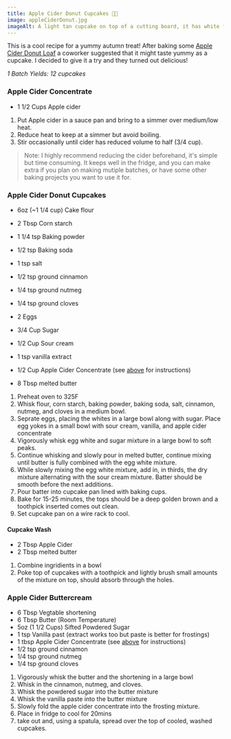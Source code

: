 ```yaml
---
title: Apple Cider Donut Cupcakes 🍎🧁
image: appleCiderDonut.jpg
imageAlt: A light tan cupcake on top of a cutting board, it has white frosting, with little specs of spices in it.
---
```


This is a cool recipe for a yummy autumn treat! After baking some 
<a target="_blank" rel="noopener noreferrer" href="https://www.bonappetit.com/recipe/apple-cider-doughnut-loaf-cake">Apple Cider Donut Loaf</a>
a coworker suggested that it might taste yummy as a cupcake. I decided to give it
a try and they turned out delicious!

*1 Batch Yields: 12 cupcakes*

### Apple Cider Concentrate

- 1 1/2 Cups Apple cider

1. Put Apple cider in a sauce pan and bring to a simmer over medium/low heat.
1. Reduce heat to keep at a simmer but avoid boiling.
1. Stir occasionally until cider has reduced volume to half (3/4 cup).

> Note:
> I highly recommend reducing the cider beforehand, it's simple but time consuming.
> It keeps well in the fridge, and you can make extra if you plan on making mutiple batches, 
> or have some other baking projects you want to use it for.

### Apple Cider Donut Cupcakes

- 6oz (~1 1/4 cup) Cake flour
- 2 Tbsp Corn starch
- 1 1/4 tsp Baking powder
- 1/2 tsp Baking soda
- 1 tsp salt
- 1/2 tsp ground cinnamon
- 1/4 tsp ground nutmeg
- 1/4 tsp ground cloves

- 2 Eggs
- 3/4 Cup Sugar

- 1/2 Cup Sour cream
- 1 tsp vanilla extract
- 1/2 Cup Apple Cider Concentrate (see [above](#apple-cider-concentrate) for instructions)

- 8 Tbsp melted butter

1. Preheat oven to 325F
1. Whisk flour, corn starch, baking powder, baking soda, salt, cinnamon, 
nutmeg, and cloves in a medium bowl.
1. Seprate eggs, placing the whites in a large bowl along with sugar. Place egg yokes
in a small bowl with sour cream, vanilla, and apple cider concentrate
1. Vigorously whisk egg white and sugar mixture in a large bowl to soft peaks.
1. Continue whisking and slowly pour in melted butter, continue mixing until
butter is fully combined with the egg white mixture.
1. While slowly mixing the egg white mixture, add in, in thirds, the dry mixture alternating
with the sour cream mixture. Batter should be smooth before the next additions.
1. Pour batter into cupcake pan lined with baking cups.
1. Bake for 15-25 minutes, the tops should be a deep golden brown and a toothpick
inserted comes out clean.
1. Set cupcake pan on a wire rack to cool.

#### Cupcake Wash

- 2 Tbsp Apple Cider
- 2 Tbsp melted butter

1. Combine ingridients in a bowl
1. Poke top of cupcakes with a toothpick and lightly brush small amounts of
the mixture on top, should absorb through the holes.

### Apple Cider Buttercream

- 6 Tbsp Vegtable shortening
- 6 Tbsp Butter (Room Temperature)
- 5oz (1 1/2 Cups) Sifted Powdered Sugar
- 1 tsp Vanilla past (extract works too but paste is better for frostings)
- 1 tbsp Apple Cider Concentrate (see [above](#apple-cider-concentrate) for instructions)
- 1/2 tsp ground cinnamon
- 1/4 tsp ground nutmeg
- 1/4 tsp ground cloves

1. Vigorously whisk the butter and the shortening in a large bowl
1. Whisk in the cinnamon, nutmeg, and cloves.
1. Whisk the powdered sugar into the butter mixture
1. Whisk the vanilla paste into the butter mixture
1. Slowly fold the apple cider concentrate into the frosting mixture.
1. Place in fridge to cool for 20mins
1. take out and, using a spatula, spread over the top of cooled, washed
cupcakes.

